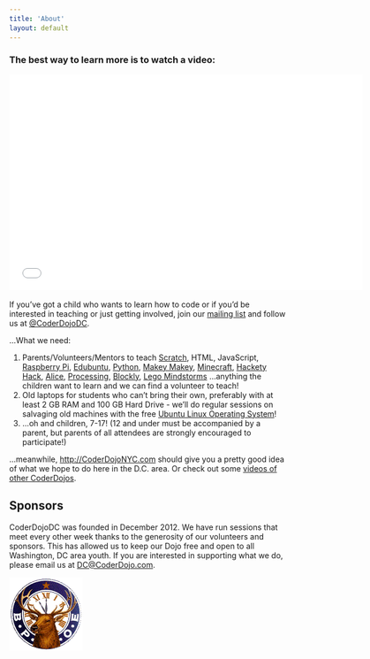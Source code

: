 ```yaml
---
title: 'About'
layout: default
---
```

### The best way to learn more is to watch a video:

<div class="video-wrapper">
<iframe width="640" height="390" src="//www.youtube.com/embed/z_gcHGa8J1E" frameborder="0" allowfullscreen></iframe>
</div>

If you’ve got a child who wants to learn how to code or if you’d be
interested in teaching or just getting involved, join our
<a href="https://groups.google.com/forum/?fromgroups#!forum/coderdojodc">mailing list</a>
and follow us at [@CoderDojoDC](https://twitter.com/CoderDojoDC).

...What we need:

1. Parents/Volunteers/Mentors to teach <a href="http://scratch.mit.edu/" target="_blank">Scratch</a>, HTML, JavaScript, <a href="http://www.raspberrypi.org/">Raspberry Pi</a>, <a href="http://www.edubuntu.org/">Edubuntu</a>, <a href="http://www.amazon.com/Python-Kids-Playful-Introduction-Programming/dp/1593274076" target="_blank">Python</a>, <a href="http://www.makeymakey.com/" target="_blank">Makey Makey</a>, <a href="https://minecraft.net/">Minecraft</a>, <a href="http://hackety.com/">Hackety Hack</a>, <a href="http://www.alice.org/">Alice</a>, <a href="http://processing.org/">Processing</a>, <a href="http://code.google.com/p/blockly/">Blockly</a>, <a href="http://mindstorms.lego.com/">Lego Mindstorms</a> …anything the children want to learn and we can find a volunteer to teach!
2. Old laptops for students who can’t bring their own, preferably with at least 2 GB RAM and 100 GB Hard Drive - we’ll do regular sessions on salvaging old machines with the free <a href="http://www.ubuntu.com/">Ubuntu Linux Operating System</a>!
3. ...oh and children, 7-17!  (12 and under must be accompanied by a parent, but parents of all attendees are strongly encouraged to participate!)

...meanwhile, <a href="http://coderdojonyc.com/">http://CoderDojoNYC.com</a> should give you a pretty good idea of what we hope to do here in the D.C. area.  Or check out some <a href="http://is.gd/DTxuYe">videos of other CoderDojos</a>.

## Sponsors

CoderDojoDC was founded in December 2012. We have run sessions that meet every
other week thanks to the generosity of our volunteers and sponsors. This has
allowed us to keep our Dojo free and open to all Washington, DC area youth. If
you are interested in supporting what we do, please email us at
[DC@CoderDojo.com](mailto:DC@coderdojo.com).

![Elk's lodge](/assets/elkslodge.png)
